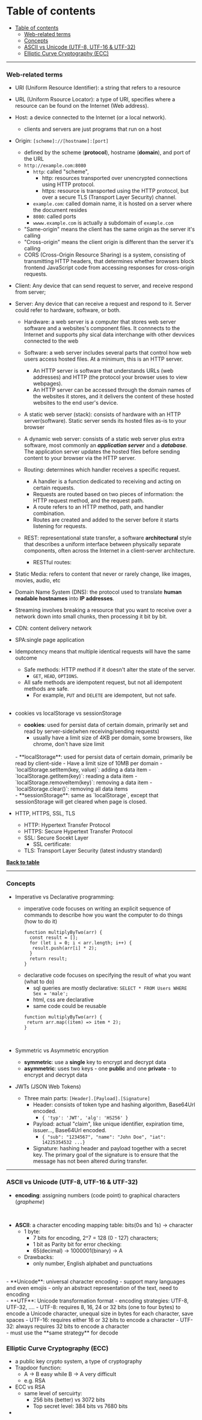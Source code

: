 # Table of contents
- [Table of contents](#table-of-contents)
    - [Web-related terms](#web-related-terms)
    - [Concepts](#concepts)
    - [ASCII vs Unicode (UTF-8, UTF-16 \& UTF-32)](#ascii-vs-unicode-utf-8-utf-16--utf-32)
    - [Elliptic Curve Cryptography (ECC)](#elliptic-curve-cryptography-ecc)

---


### Web-related terms

- <span>URI</span> (Uniform Resource Identifier): a string that refers to a resource
- <span>URL</span> (Uniform Rsource Locator): a type of URI, specifies where a resource can be found on the Internet (Web address).
  <br>
- <span>Host</span>: a device connected to the Internet (or a local network).

  - clients and servers are just programs that run on a host
    <br>

- <span>Origin</span>: `[scheme]://[hostname]:[port]`

  - defined by the scheme (**protocol**), hostname (**domain**), and port of the URL
  - `http://example.com:8080`
    - `http`: called "scheme",
      - http: resources transported over unencrypted connections using HTTP protocol.
      - https: resource is transported using the HTTP protocol, but over a secure TLS (Transport Layer Security) channel.
    - `example.com`: called domain name, it is hosted on a server where the document resides
    - `8080`: called ports
    - `wwww.example.com` is actually a subdomain of `example.com`
  - "Same-origin" means the client has the same origin as the server it's calling
  - "Cross-origin" means the client origin is different than the server it's calling
  - CORS (Cross-Origin Resource Sharing) is a system, consisting of transmitting HTTP headers, that determines whether browsers block frontend JavaScript code from accessing responses for cross-origin requests.
    <br>

- <span>Client</span>: Any device that can send request to server, and receive respond from server;
- <span>Server</span>: Any device that can receive a request and respond to it. Server could refer to hardware, software, or both.

  - <span>Hardware</span>: a web server is a computer that stores web server software and a websites's component files. It connnects to the Internet and supports phy sical data interchange with other devvices connected to the web
  - <span>Software</span>: a web server includes several parts that control how web users access hosted files. At a minimum, this is an HTTP server.
    - An HTTP server is software that understands URLs (web addresses) and HTTP (the protocol your browser uses to view webpages).
    - An HTTP server can be accessed through the domain names of the websites it stores, and it delivers the content of these hosted websites to the end user's device.
      <br>
  - <span>A static web server</span> (stack): consists of hardware with an HTTP server(software). Static server sends its hosted files as-is to your browser
  - <span>A dynamic web server</span>: consists of a static web server plus extra software, most commonly an _**application server**_ and a **_database_**. The application server updates the hosted files before sending content to your browser via the HTTP server.
    <br>
  - <span>Routing</span>: determines which handler receives a specific request.

    - A handler is a function dedicated to receiving and acting on certain requests.
    - Requests are routed based on two pieces of information: the HTTP request method, and the request path.
    - A route refers to an HTTP method, path, and handler combination.
    - Routes are created and added to the server before it starts listening for requests.
      <br>

  - <span>REST</span>: representational state transfer, a software **architectural** style that describes a uniform interface between physically separate components, often across the Internet in a client-server architecture.
    - RESTful routes:
      <br>

- <span>Static Media</span>: refers to content that never or rarely change, like images, movies, audio, etc
  <br>
- <span>Domain Name System</span> (DNS): the protocol used to translate **human readable hostnames** into **IP addresses**.
  <br>
- <span>Streaming</span> involves breaking a resource that you want to receive over a network down into small chunks, then processing it bit by bit.
  <br>
- <span>CDN</span>: content delivery network
  <br>
- <span>SPA</span>:single page application
  <br>
- <span>Idempotency</span> means that multiple identical requests will have the same outcome
  - Safe methods: HTTP method if it doesn't alter the state of the server.
    - `GET`, `HEAD`, `OPTIONS`.
  - All safe methods are idempotent request, but not all idempotent methods are safe. 
    - For example, `PUT` and `DELETE` are idempotent, but not safe.
    <br>

- <span>cookies</span> vs <span>localStorage</span> vs <span>sessionStorage</span>
  - **cookies**: used for persist data of certain domain, primarily set and read by server-side(when receiving/sending requests)
    - usually have a limit size of 4KB per domain, some browsers, like chrome, don't have size limit
  <br>
  - **localStorage**: used for persist data of certain domain, primarily be read by client-side
    - Have a limit size of 10MB per domain
    - `localStorage.setItem(key, value)`: adding a data item
    - `localStorage.getItem(key)`: reading a data item
    - `localStorage.removeItem(key)`: removing a data item
    - `localStorage.clear()`: removing all data items
    <br>
  - **sessionStorage**: same as `localStorage`, except that sessionStorage will get cleared when page is closed.
    <br>

- <span>HTTP</span>, <span>HTTPS</span>, <span>SSL</span>, <span>TLS</span>
  - HTTP: Hypertext Transfer Protocol
  - HTTPS: Secure Hypertext Transfer Protocol
  - SSL: Secure Socekt Layer
    - SSL certificate: 
  - TLS: Transport Layer Security (latest industry standard)

 **[Back to table](#table-of-contents)**

---

### Concepts

- <span>Imperative</span> vs <span>Declarative</span> programming:

  - imperative code focuses on writing an explicit sequence of commands to describe how you want the computer to do things (how to do it)
    ```
    function multiplyByTwo(arr) {
      const result = [];
      for (let i = 0; i < arr.length; i++) {
       result.push(arr[i] * 2);
      }
      return result;
    }
    ```
  - declarative code focuses on specifying the result of what you want (what to do)
    - sql queries are mostly declarative: `SELECT * FROM Users WHERE Sex = 'male';`
    - html, css are declarative
    - same code could be reusable
    ```
    function multiplyByTwo(arr) {
     return arr.map((item) => item * 2);
    }
    ```
    <br>

- <span>Symmetric</span> vs <span>Asymmetric</span> encryption
  - **symmetric**: use a **single** key to encrypt and decrypt data
  - **asymmetric**: uses two keys - one **public** and one **private** - to encrypt and decrypt data

- <span>JWTs (JSON Web Tokens)</span>
  - Three main parts: `[Header].[Payload].[Signature]`
    - Header: consists of token type and hashing algorithm, Base64Url encoded.
      - `{ 'typ': 'JWT', 'alg': 'HS256' }`
    - Payload: actual "claim", like unique identifier, expiration time, issuer..., Base64Url encoded.
      - `{ "sub": "1234567", "name": "John Doe", "iat": 14225354532 ...}`
    - Signature: hashing header and payload together with a secret key. The primary goal of the signature is to ensure that the message has not been altered during transfer.
---

### ASCII vs Unicode (UTF-8, UTF-16 & UTF-32)
- **encoding**: assigning numbers (code point) to graphical characters (*grapheme*)
<br>

- **ASCII**: a character encoding mapping table: bits(0s and 1s) -> character
  - 1 byte: 
    - 7 bits for encoding, 2^7 = 128 (0 - 127) characters; 
    - 1 bit as Parity bit for error checking: 
    - 65(decimal) -> 1000001(binary) -> A
  - Drawbacks: 
    - only number, English alphabet and punctuations
<br>
- **Unicode**: universal character encoding
  - support many languages and even emojis
  - only an abstract representation of the text, need to encoding
<br>
- **UTF**: Unicode transformation format
  - encoding strategies: UTF-8, UTF-32, ....
    - UTF-8: requires 8, 16, 24 or 32 bits (one to four bytes) to encode a Unicode character, unequal size in bytes for each character, save spaces
    - UTF-16: requires either 16 or 32 bits to encode a character
    - UTF-32: always requires 32 bits to encode a character
    <br>
  - must use the **same strategy** for decode

### Elliptic Curve Cryptography (ECC)
  - a public key crypto system, a type of cryptography
  - Trapdoor function: 
    - A -> B easy while B -> A very difficult
    - e.g. RSA
  - ECC vs RSA
    - same level of sercuirty: 
      - 256 bits (better) vs 3072 bits
      - Top secret level: 384 bits vs 7680 bits
  - 